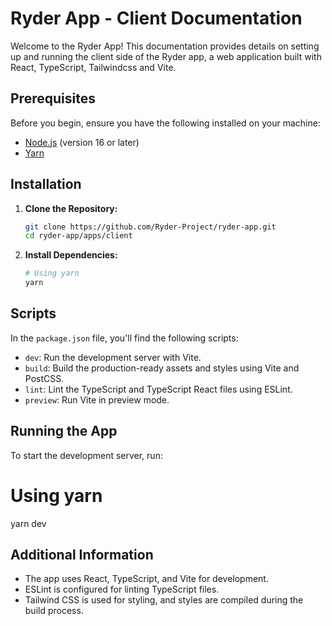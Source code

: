# Ryder App - Client Documentation

Welcome to the Ryder App! This documentation provides details on setting up and running the client side of the Ryder app, a web application built with React, TypeScript, Tailwindcss and Vite.

## Prerequisites

Before you begin, ensure you have the following installed on your machine:

- [Node.js](https://nodejs.org/) (version 16 or later)
- [Yarn](https://yarnpkg.com/)

## Installation

1. **Clone the Repository:**

   ```bash
   git clone https://github.com/Ryder-Project/ryder-app.git
   cd ryder-app/apps/client
   ```

2. **Install Dependencies:**

   ```bash
   # Using yarn
   yarn
   ```

## Scripts

In the `package.json` file, you'll find the following scripts:

- `dev`: Run the development server with Vite.
- `build`: Build the production-ready assets and styles using Vite and PostCSS.
- `lint`: Lint the TypeScript and TypeScript React files using ESLint.
- `preview`: Run Vite in preview mode.

## Running the App

To start the development server, run:

# Using yarn

yarn dev

## Additional Information

- The app uses React, TypeScript, and Vite for development.
- ESLint is configured for linting TypeScript files.
- Tailwind CSS is used for styling, and styles are compiled during the build process.
